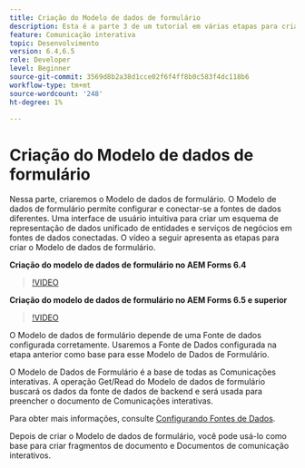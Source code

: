 ```yaml
---
title: Criação do Modelo de dados de formulário
description: Esta é a parte 3 de um tutorial em várias etapas para criar seu primeiro documento de comunicações interativas. Nessa parte, criaremos o Modelo de dados de formulário. O Modelo de Dados de Formulário permite configurar e conectar-se a diferentes fontes de dados.Ele fornece uma interface de usuário intuitiva para criar um esquema de representação de dados unificado de entidades comerciais e serviços em fontes de dados conectadas.O vídeo a seguir apresenta as etapas para criar o Modelo de Dados de Formulário.
feature: Comunicação interativa
topic: Desenvolvimento
version: 6.4,6.5
role: Developer
level: Beginner
source-git-commit: 3569d8b2a38d1cce02f6f4ff8b0c583f4dc118b6
workflow-type: tm+mt
source-wordcount: '248'
ht-degree: 1%

---
```



# Criação do Modelo de dados de formulário

Nessa parte, criaremos o Modelo de dados de formulário. O Modelo de dados de formulário permite configurar e conectar-se a fontes de dados diferentes. Uma interface de usuário intuitiva para criar um esquema de representação de dados unificado de entidades e serviços de negócios em fontes de dados conectadas. O vídeo a seguir apresenta as etapas para criar o Modelo de dados de formulário.

**Criação do modelo de dados de formulário no AEM Forms 6.4**

>[!VIDEO](https://video.tv.adobe.com/v/27763/?quality=9&learn=on)

**Criação do modelo de dados de formulário no AEM Forms 6.5 e superior**

>[!VIDEO](https://video.tv.adobe.com/v/27765?quality=9&learn=on)

O Modelo de dados de formulário depende de uma Fonte de dados configurada corretamente. Usaremos a Fonte de Dados configurada na etapa anterior como base para esse Modelo de Dados de Formulário.

O Modelo de Dados de Formulário é a base de todas as Comunicações interativas. A operação Get/Read do Modelo de dados de formulário buscará os dados da fonte de dados de backend e será usada para preencher o documento de Comunicações interativas.

Para obter mais informações, consulte [Configurando Fontes de Dados](parttwo.md).

Depois de criar o Modelo de dados de formulário, você pode usá-lo como base para criar fragmentos de documento e Documentos de comunicação interativos.
